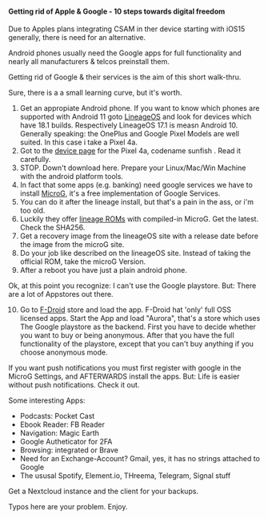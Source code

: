 #### Getting rid of Apple & Google - 10 steps towards digital freedom

Due to Apples plans integrating CSAM in ther device starting with iOS15 generally, there is need for an alternative.

Android phones usually need the Google apps for full functionality and nearly all manufacturers & telcos preinstall them.

Getting rid of Google & their services is the aim of this short walk-thru.

Sure, there is a  a small learning curve, but it's worth.

1. Get an appropiate Android phone. If you want to know which phones are supported with Android 11 goto [LineageOS](https://wiki.lineageos.org/devices/) and look for devices which have 18.1 builds. Respectively LineageOS 17.1 is measn Android 10. Generally speaking: the OnePlus and Google Pixel Models are well suited. In this case i take a Pixel 4a.
2. Got to the [device page](https://wiki.lineageos.org/devices/sunfish) for the Pixel 4a, codename sunfish . Read it carefully.
3. STOP. Down't download here. Prepare your Linux/Mac/Win Machine with the android platform tools.
4. In fact that some apps (e.g. banking) need google services we have to install [MicroG](https://microg.org), it's a free implementation of Google Services. 
5. You can do it after the lineage install, but that's a pain in the ass, or i'm too old.
6. Luckily they offer [lineage ROMs](https://lineage.microg.org/) with compiled-in MicroG. Get the latest. Check the SHA256.
7. Get a recovery image from the lineageOS site with a release date before the image from the microG site.
8. Do your job like described on the lineageOS site. Instead of taking the official ROM, take the microG Version.
9. After a reboot you have just a plain android phone.
 
Ok, at this point you recognize: I can't use the Google playstore. But: There are a lot of Appstores out there.

10. Go to [F-Droid](https://f-droid.org) store and load the app. F-Droid hat 'only' full OSS licensed apps. Start the App and load "Aurora", that's a store which uses The Google playstore as the backend. First you have to decide whether you want to buy or being anonymous. After that you have the full functionality of the playstore, except that you can't buy anything if you choose anonymous mode.

If you want push notifications you must first register with google in the MicroG Settings, and AFTERWARDS install the apps.
But: Life is easier without push notifications. Check it out.

Some interesting Apps:

* Podcasts: Pocket Cast
* Ebook Reader: FB Reader
* Navigation: Magic Earth
* Google Autheticator for 2FA
* Browsing: integrated or Brave
* Need for an Exchange-Account? Gmail, yes, it has no strings attached to Google
* The ususal Spotify, Element.io, THreema, Telegram, Signal stuff

Get a Nextcloud instance and the client for your backups.

Typos here are your problem. Enjoy.


<!--
**fckapl/fckapl** is a ✨ _special_ ✨ repository because its `README.md` (this file) appears on your GitHub profile.

Here are some ideas to get you started:

- 🔭 I’m currently working on ...
- 🌱 I’m currently learning ...
- 👯 I’m looking to collaborate on ...
- 🤔 I’m looking for help with ...
- 💬 Ask me about ...
- 📫 How to reach me: ...
- 😄 Pronouns: ...
- ⚡ Fun fact: ...
-->
